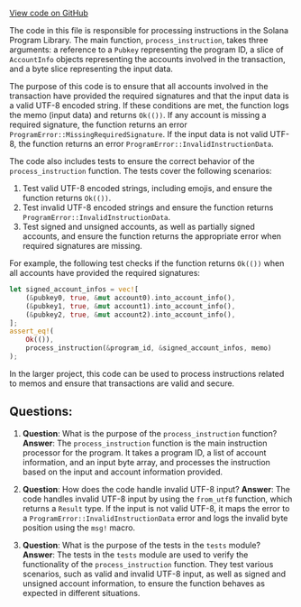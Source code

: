 [View code on GitHub](https://github.com/solana-labs/solana-program-library/memo/program/src/processor.rs)

The code in this file is responsible for processing instructions in the Solana Program Library. The main function, `process_instruction`, takes three arguments: a reference to a `Pubkey` representing the program ID, a slice of `AccountInfo` objects representing the accounts involved in the transaction, and a byte slice representing the input data.

The purpose of this code is to ensure that all accounts involved in the transaction have provided the required signatures and that the input data is a valid UTF-8 encoded string. If these conditions are met, the function logs the memo (input data) and returns `Ok(())`. If any account is missing a required signature, the function returns an error `ProgramError::MissingRequiredSignature`. If the input data is not valid UTF-8, the function returns an error `ProgramError::InvalidInstructionData`.

The code also includes tests to ensure the correct behavior of the `process_instruction` function. The tests cover the following scenarios:

1. Test valid UTF-8 encoded strings, including emojis, and ensure the function returns `Ok(())`.
2. Test invalid UTF-8 encoded strings and ensure the function returns `ProgramError::InvalidInstructionData`.
3. Test signed and unsigned accounts, as well as partially signed accounts, and ensure the function returns the appropriate error when required signatures are missing.

For example, the following test checks if the function returns `Ok(())` when all accounts have provided the required signatures:

```rust
let signed_account_infos = vec![
    (&pubkey0, true, &mut account0).into_account_info(),
    (&pubkey1, true, &mut account1).into_account_info(),
    (&pubkey2, true, &mut account2).into_account_info(),
];
assert_eq!(
    Ok(()),
    process_instruction(&program_id, &signed_account_infos, memo)
);
```

In the larger project, this code can be used to process instructions related to memos and ensure that transactions are valid and secure.
## Questions: 
 1. **Question**: What is the purpose of the `process_instruction` function?
   **Answer**: The `process_instruction` function is the main instruction processor for the program. It takes a program ID, a list of account information, and an input byte array, and processes the instruction based on the input and account information provided.

2. **Question**: How does the code handle invalid UTF-8 input?
   **Answer**: The code handles invalid UTF-8 input by using the `from_utf8` function, which returns a `Result` type. If the input is not valid UTF-8, it maps the error to a `ProgramError::InvalidInstructionData` error and logs the invalid byte position using the `msg!` macro.

3. **Question**: What is the purpose of the tests in the `tests` module?
   **Answer**: The tests in the `tests` module are used to verify the functionality of the `process_instruction` function. They test various scenarios, such as valid and invalid UTF-8 input, as well as signed and unsigned account information, to ensure the function behaves as expected in different situations.